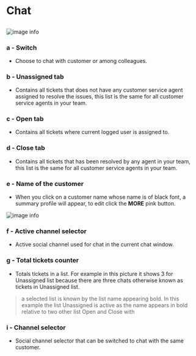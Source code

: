 # Chat

##

![image info](../../static/img/chats_img/chat2.jpg)

### a - Switch

+ Choose  to chat with customer or among colleagues.

### b - Unassigned tab

+ Contains all tickets that does not have any customer service agent assigned to resolve the issues, this list is the same for all customer service agents in your team.

### c - Open tab

+ Contains all tickets where current logged user is assigned to.

### d - Close tab

+ Contains all tickets that has been resolved by any agent in your team, this list is the same for all customer service agents in your team.

### e - Name of the customer

+ When you click on a customer name whose name is of black font, a summary profile will appear,
to edit click the **MORE** pink button.

![image info](../../static/img/chats_img/summary2.jpg)

### f - Active channel selector

+ Active social channel used for chat in the current chat window.

### g - Total tickets counter

+ Totals tickets in a list. For example in this picture it shows 3 for Unassigned list
because there are three chats otherwise known as tickets in Unassigned list.

> a selected list is known by the list name appearing bold. In this example the list Unassigned is active as the name appears in bold relative to two other list Open and Close with 

### i - Channel selector

+ Social channel selector that can be switched to chat with the same customer.
